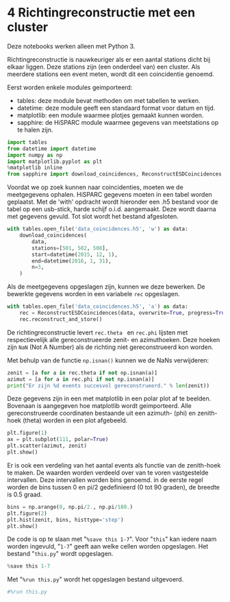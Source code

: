 # 4 Richtingreconstructie met een cluster

Deze notebooks werken alleen met Python 3.

Richtingreconstructie is nauwkeuriger als er een aantal stations dicht bij
elkaar liggen. Deze stations zijn (een onderdeel van) een cluster. Als meerdere
stations een event meten, wordt dit een coincidentie genoemd.

Eerst worden enkele modules geimporteerd:
* tables: deze module bevat methoden om met tabellen te werken.
* datetime: deze module geeft een standaard format voor datum en tijd.
* matplotlib: een module waarmee plotjes gemaakt kunnen worden.
* sapphire: de HiSPARC module waarmee gegevens van meetstations op te halen
zijn.

```python
import tables
from datetime import datetime
import numpy as np
import matplotlib.pyplot as plt
%matplotlib inline
from sapphire import download_coincidences, ReconstructESDCoincidences
```

Voordat we op zoek kunnen naar coincidenties, moeten we de meetgegevens ophalen.
HiSPARC gegevens moeten in een tabel worden geplaatst. Met de 'with' opdracht
wordt hieronder een .h5 bestand voor de tabel op een usb-stick, harde schijf
o.i.d. aangemaakt. Deze wordt daarna met gegevens gevuld. Tot slot wordt het
bestand afgesloten.

```python
with tables.open_file('data_coincidences.h5', 'w') as data:
    download_coincidences(
        data,
        stations=[501, 502, 508],
        start=datetime(2015, 12, 1),
        end=datetime(2016, 1, 31),
        n=3,
    )
```

Als de meetgegevens opgeslagen zijn, kunnen we deze bewerken. De bewerkte
gegevens worden in een variabele `rec` opgeslagen.

```python
with tables.open_file('data_coincidences.h5', 'a') as data:
    rec = ReconstructESDCoincidences(data, overwrite=True, progress=True)
    rec.reconstruct_and_store()
```

De richtingreconstructie levert `rec.theta ` en `rec.phi` lijsten met
respectievelijk alle gereconstrueerde
zenit- en azimuthoeken. Deze hoeken zijn `NaN` (Not A Number) als de richting
niet gereconstrueerd kon worden.

Met behulp van de functie `np.isnan()` kunnen we de NaNs verwijderen:

```python
zenit = [a for a in rec.theta if not np.isnan(a)]
azimut = [a for a in rec.phi if not np.isnan(a)]
print("Er zijn %d events succesvol gereconstrueerd." % len(zenit))            
```

Deze gegevens zijn in een met matplotlib in een polar plot af te beelden.
Bovenaan is aangegeven hoe matplotlib wordt geimporteerd. Alle gereconstrueerde
coordinaten bestaande uit een azimuth- (phi) en zenith-hoek (theta) worden in
een plot afgebeeld.

```python
plt.figure(1)
ax = plt.subplot(111, polar=True)
plt.scatter(azimut, zenit)
plt.show()
```

Er is ook een verdeling van het aantal events als functie van de zenith-hoek te
maken. De waarden worden verdeeld over van te voren vastgestelde intervallen.
Deze intervallen worden bins genoemd. in de eerste regel worden de bins tussen 0
en pi/2 gedefinieerd (0 tot 90 graden), de breedte is 0.5 graad.

```python
bins = np.arange(0, np.pi/2., np.pi/180.)
plt.figure(2)
plt.hist(zenit, bins, histtype='step')
plt.show()
```

De code is op te slaan met "`%save this 1-7`". Voor "`this`" kan iedere naam
worden ingevuld, "`1-7`" geeft aan welke cellen worden opgeslagen. Het bestand
"`this.py`" wordt opgeslagen.

```python
%save this 1-7
```

Met "`%run this.py`" wordt het opgeslagen bestand uitgevoerd.

```python
#%run this.py
```
